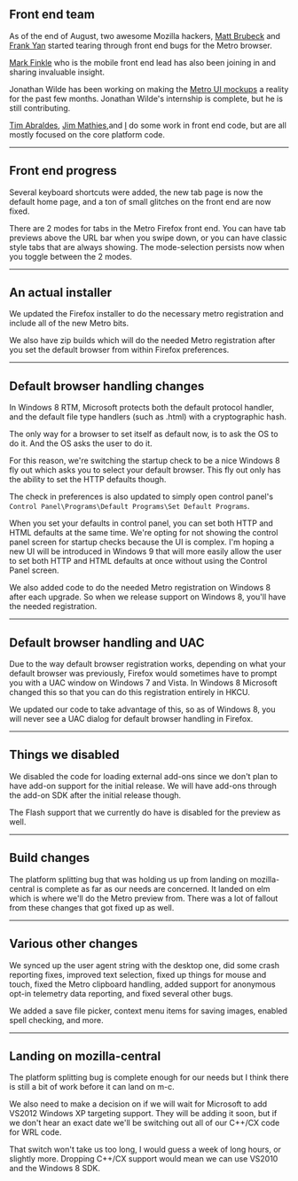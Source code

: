 ## Front end team

As of the end of August, two awesome Mozilla hackers, [Matt Brubeck][mbrubeck] and [Frank Yan][fyan] started tearing through front end bugs for the Metro browser.

[Mark Finkle][mfinkle] who is the mobile front end lead has also been joining in and sharing invaluable insight.

Jonathan Wilde has been working on making the [Metro UI mockups][1] a reality for the past few months.  Jonathan Wilde's internship is complete, but he is still contributing.

[Tim Abraldes][tabraldes], [Jim Mathies][jmathies],and [I][bbondy] do some work in front end code, but are all mostly focused on the core platform code.

---

## Front end progress

Several keyboard shortcuts were added,  the new tab page is now the default home page, and a ton of small glitches on the front end are now fixed.

There are 2 modes for tabs in the Metro Firefox front end. You can have tab previews above the URL bar when you swipe down, or you can have classic style tabs that are always showing.  The mode-selection persists now when you toggle between the 2 modes.

---

## An actual installer

We updated the Firefox installer to do the necessary metro registration and include all of the new Metro bits.  

We also have zip builds which will do the needed Metro registration after you set the default browser from within Firefox preferences.

---

## Default browser handling changes

In Windows 8 RTM, Microsoft protects both the default protocol handler, and the default file type handlers (such as .html) with a cryptographic hash.

The only way for a browser to set itself as default now, is to ask the OS to do it.  And the OS asks the user to do it.

For this reason, we're switching the startup check to be a nice Windows 8 fly out which asks you to select your default browser.  This fly out only has the ability to set the HTTP defaults though.  

The check in preferences is also updated to simply open control panel's `Control Panel\Programs\Default Programs\Set Default Programs`.

When you set your defaults in control panel, you can set both HTTP and HTML defaults at the same time.  We're opting for not showing the control panel screen for startup checks because the UI is complex.  I'm hoping a new UI will be introduced in Windows 9 that will more easily allow the user to set both HTTP and HTML defaults at once without using the Control Panel screen.

We also added code to do the needed Metro registration on Windows 8 after each upgrade. So when we release support on Windows 8, you'll have the needed registration.

---

## Default browser handling and UAC

Due to the way default browser registration works, depending on what your default browser was previously, Firefox would sometimes have to prompt you with a UAC window on Windows 7 and Vista.  In Windows 8 Microsoft changed this so that you can do this registration entirely in HKCU.

We updated our code to take advantage of this, so as of Windows 8, you will never see a UAC dialog for default browser handling in Firefox.

---

## Things we disabled

We disabled the code for loading external add-ons since we don't plan to have add-on support for the initial release.  We will have add-ons through the add-on SDK after the initial release though.

The Flash support that we currently do have is disabled for the preview as well.

---

## Build changes

The platform splitting bug that was holding us up from landing on mozilla-central is complete as far as our needs are concerned.  It landed on elm which is where we'll do the Metro preview from.  There was a lot of fallout from these changes that got fixed up as well.

---

## Various other changes

We synced up the user agent string with the desktop one, did some crash reporting fixes, improved text selection, fixed up things for mouse and touch, fixed the Metro clipboard handling, added support for anonymous opt-in telemetry data reporting, and fixed several other bugs.  

We added a save file picker,  context menu items for saving images, enabled spell checking, and more.

---

## Landing on mozilla-central

The platform splitting bug is complete enough for our needs but I think there is still a bit of work before it can land on m-c.  

We also need to make a decision on if we will wait for Microsoft to add VS2012 Windows XP targeting support.  They will be adding it soon, but if we don't hear an exact date we'll be switching out all of our C++/CX code for WRL code.  

That switch won't take us too long, I would guess a week of long hours, or slightly more. Dropping C++/CX support would mean we can use VS2010 and the Windows 8 SDK.


[1]: https://blog.mozilla.org/ux/2012/05/video-sketching-firefox-metro-start-page/
[mfinkle]: http://starkravingfinkle.org/blog/
[fyan]: http://frankyan.wordpress.com/
[mbrubeck]: http://limpet.net/mbrubeck/
[jmathies]: http://www.mathies.com/weblog/
[bbondy]: https://brianbondy.com
[tabraldes]: https://blog.mozilla.org/tabraldes/
